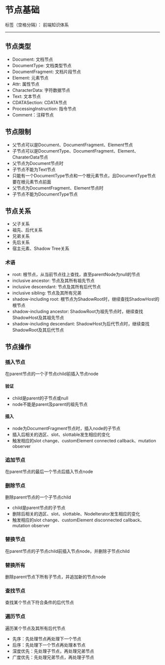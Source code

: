 # 节点基础

标签（空格分隔）： 前端知识体系

---

## 节点类型

* Document: 文档节点
* DocumentType: 文档类型节点
* DocumentFragment: 文档片段节点
* Element: 元素节点
* Attr: 属性节点
* CharacterData: 字符数据节点
 * Text: 文本节点
  * CDATASection: CDATA节点
 * ProcessingInstruction: 指令节点
 * Comment：注释节点

## 节点限制

* 父节点可以是Document、DocumentFragment、Element节点
* 子节点可以是DocumentType、DocumentFragment、Element、CharaterData节点
* 父节点为Document节点时
 * 子节点不能为Text节点
 * 只能有一个DocumentType节点和一个根元素节点，且DocumentType节点要在根元素节点前面
* 父节点为DocumentFragment、Element节点时
 * 子节点不能为DocumentType节点

## 节点关系

* 父子关系
* 祖先、后代关系
* 兄弟关系
* 先后关系
* 宿主元素、Shadow Tree关系

### 术语

* root: 根节点，从当前节点往上查找，直至parentNode为null的节点
* inclusive ancestor: 节点及其所有祖先节点
* inclusive descendant: 节点及其所有后代节点
* inclusive sibling: 节点及其所有兄弟
* shadow-including root: 根节点为ShadowRoot时，继续查找ShadowHost的根节点
* shadow-including ancestor: ShadowRoot为祖先节点时，继续查找ShadowHost及其祖先节点
* shadow-including descendant: ShadowHost为后代节点时，继续查找ShadowRoot及其后代节点

## 节点操作

### 插入节点

在parent节点的一个子节点child前插入节点node

#### 验证

* child是parent的子节点或null
* node不能是parent及parent的祖先节点

#### 插入

* node为DocumentFragment节点时，插入node的子节点
* 插入后相关的选区、slot、slottable发生相应的变化
* 触发相应的slot change、customElement connected callback、mutation observer

### 追加节点

在parent节点的最后一个节点后插入节点node

### 删除节点

删除parent节点的一个子节点child

* child是parent节点的子节点
* 删除后相关的选区、slot、slottable、NodeIterator发生相应的变化
* 触发相应的slot change、customElement disconnected callback、mutation observer

### 替换节点

在parent节点的子节点child前插入节点node，并删除子节点child

### 替换所有

删除parent节点下所有子节点，并追加新的节点node

### 查找节点

查找某个节点下符合条件的后代节点

### 遍历节点

遍历某个节点及其所有后代节点

* 先序：先处理节点再处理下一个节点
* 后序：先处理下一个节点再处理本节点
* 深度优先：先处理子节点，再处理兄弟节点
* 广度优先：先处理兄弟节点，再处理子节点
